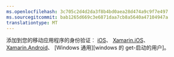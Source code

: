 ```yaml
---
ms.openlocfilehash: 3c705c2d4d2da3f8b4bd0aea28d474a9c9f7e497
ms.sourcegitcommit: bab1265d669c3e6871daa7cb8a5640a47104947a
translationtype: MT
---
```

添加到您的移动应用程序的身份验证︰ [iOS][ios 的 get-开始-用户]、 [Xamarin.iOS][xamarin-ios 的 get-开始-用户]、 [Xamarin.Android][xamarin-android 的 get-开始-用户]、 [Windows 通用][windows 的 get-启动的用户]。


[windows 的 get-开始-用户]: ../article/app-service-mobile/app-service-mobile-dotnet-backend-windows-store-dotnet-get-started-users-preview.md
[xamarin-ios 的 get-开始-用户]: ../article/app-service-mobile/app-service-mobile-dotnet-backend-xamarin-ios-get-started-users-preview.md
[xamarin-android 的 get-开始-用户]: ../article/app-service-mobile/app-service-mobile-dotnet-backend-xamarin-android-get-started-users-preview.md
[ios 的 get-开始-用户]: ../article/app-service-mobile/app-service-mobile-dotnet-backend-ios-get-started-users-preview.md
